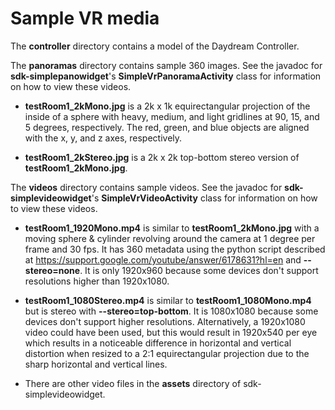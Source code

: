 # Sample VR media

The **controller** directory contains a model of the Daydream Controller.

The **panoramas** directory contains sample 360 images. See the javadoc for
**sdk-simplepanowidget**'s **SimpleVrPanoramaActivity** class for information on
how to view these videos.

* **testRoom1_2kMono.jpg** is a 2k x 1k equirectangular projection of the inside
of a sphere with heavy, medium, and light gridlines at 90, 15, and 5 degrees,
respectively. The red, green, and blue objects are aligned with the x, y, and z
axes, respectively.

* **testRoom1_2kStereo.jpg** is a 2k x 2k top-bottom stereo version of
**testRoom1_2kMono.jpg**.

The **videos** directory contains sample videos. See the javadoc for
**sdk-simplevideowidget**'s **SimpleVrVideoActivity** class for information on
how to view these videos.

* **testRoom1_1920Mono.mp4** is similar to **testRoom1_2kMono.jpg** with a
moving sphere & cylinder revolving around the camera at 1 degree per frame and
30 fps. It has 360 metadata using the python script described at
https://support.google.com/youtube/answer/6178631?hl=en and **--stereo=none**.
It is only 1920x960 because some devices don't support resolutions higher than
1920x1080.

* **testRoom1_1080Stereo.mp4** is similar to **testRoom1_1080Mono.mp4** but is
stereo with **--stereo=top-bottom**. It is 1080x1080 because some devices don't
support higher resolutions. Alternatively, a 1920x1080 video could have been
used, but this would result in 1920x540 per eye which results in a noticeable
difference in horizontal and vertical distortion when resized to a 2:1
equirectangular projection due to the sharp horizontal and vertical lines.

* There are other video files in the **assets** directory of
sdk-simplevideowidget.
